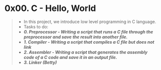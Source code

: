 # **0x00. C - Hello, World**
> * In this project, we introduce low level programming in C language.
> * Tasks to do:
> * ***0. Preprocessor - Writing  a script that runs a C file through the preprocessor and save the result into another file.***
> * ***1. Compiler - Writing a script that compiles a C file but does not link***
> * ***2. Assembler - Writing a script that generates the assembly code of a C code and save it in an output file.***
> * ***3. Linker (Betty)***
